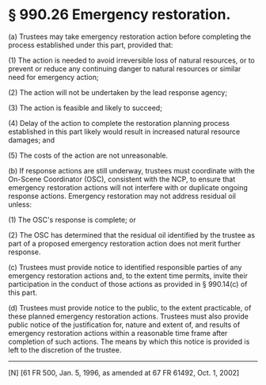 # § 990.26   Emergency restoration.

(a) Trustees may take emergency restoration action before completing the process established under this part, provided that: 


(1) The action is needed to avoid irreversible loss of natural resources, or to prevent or reduce any continuing danger to natural resources or similar need for emergency action; 


(2) The action will not be undertaken by the lead response agency; 


(3) The action is feasible and likely to succeed; 


(4) Delay of the action to complete the restoration planning process established in this part likely would result in increased natural resource damages; and 


(5) The costs of the action are not unreasonable. 


(b) If response actions are still underway, trustees must coordinate with the On-Scene Coordinator (OSC), consistent with the NCP, to ensure that emergency restoration actions will not interfere with or duplicate ongoing response actions. Emergency restoration may not address residual oil unless: 


(1) The OSC's response is complete; or 


(2) The OSC has determined that the residual oil identified by the trustee as part of a proposed emergency restoration action does not merit further response. 


(c) Trustees must provide notice to identified responsible parties of any emergency restoration actions and, to the extent time permits, invite their participation in the conduct of those actions as provided in § 990.14(c) of this part.


(d) Trustees must provide notice to the public, to the extent practicable, of these planned emergency restoration actions. Trustees must also provide public notice of the justification for, nature and extent of, and results of emergency restoration actions within a reasonable time frame after completion of such actions. The means by which this notice is provided is left to the discretion of the trustee.



---

[N] [61 FR 500, Jan. 5, 1996, as amended at 67 FR 61492, Oct. 1, 2002]




